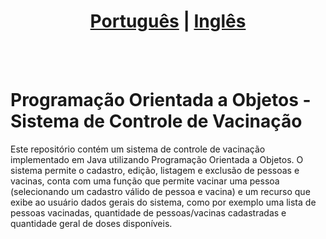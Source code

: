 # <div align="center"><a href="/README.md">Português</a> | <a href="/README_EN.md">Inglês</a></div>
<br><br>
# Programação Orientada a Objetos - Sistema de Controle de Vacinação
Este repositório contém um sistema de controle de vacinação implementado em Java utilizando Programação Orientada a Objetos. O sistema permite o cadastro, edição, listagem e exclusão de pessoas e vacinas, conta com uma função que permite vacinar uma pessoa (selecionando um cadastro válido de pessoa e vacina) e um recurso que exibe ao usuário dados gerais do sistema, como por exemplo uma lista de pessoas vacinadas, quantidade de pessoas/vacinas cadastradas e quantidade geral de doses disponíveis.
